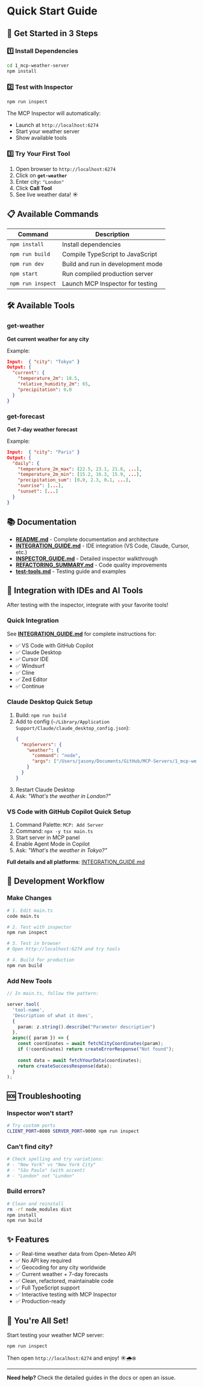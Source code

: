 # Quick Start Guide

## 🚀 Get Started in 3 Steps

### 1️⃣ Install Dependencies
```bash
cd 1_mcp-weather-server
npm install
```

### 2️⃣ Test with Inspector
```bash
npm run inspect
```
The MCP Inspector will automatically:
- Launch at `http://localhost:6274` 
- Start your weather server
- Show available tools

### 3️⃣ Try Your First Tool
1. Open browser to `http://localhost:6274`
2. Click on **`get-weather`**
3. Enter city: `"London"`
4. Click **Call Tool**
5. See live weather data! ☀️

## 📋 Available Commands

| Command | Description |
|---------|-------------|
| `npm install` | Install dependencies |
| `npm run build` | Compile TypeScript to JavaScript |
| `npm run dev` | Build and run in development mode |
| `npm start` | Run compiled production server |
| `npm run inspect` | Launch MCP Inspector for testing |

## 🛠️ Available Tools

### get-weather
**Get current weather for any city**

Example:
```json
Input:  { "city": "Tokyo" }
Output: {
  "current": {
    "temperature_2m": 18.5,
    "relative_humidity_2m": 65,
    "precipitation": 0.0
  }
}
```

### get-forecast
**Get 7-day weather forecast**

Example:
```json
Input:  { "city": "Paris" }
Output: {
  "daily": {
    "temperature_2m_max": [22.5, 23.1, 21.8, ...],
    "temperature_2m_min": [15.2, 16.3, 15.9, ...],
    "precipitation_sum": [0.0, 2.3, 0.1, ...],
    "sunrise": [...],
    "sunset": [...]
  }
}
```

## 📚 Documentation

- **[README.md](README.md)** - Complete documentation and architecture
- **[INTEGRATION_GUIDE.md](INTEGRATION_GUIDE.md)** - IDE integration (VS Code, Claude, Cursor, etc.)
- **[INSPECTOR_GUIDE.md](INSPECTOR_GUIDE.md)** - Detailed inspector walkthrough
- **[REFACTORING_SUMMARY.md](REFACTORING_SUMMARY.md)** - Code quality improvements
- **[test-tools.md](test-tools.md)** - Testing guide and examples

## 🎯 Integration with IDEs and AI Tools

After testing with the inspector, integrate with your favorite tools!

### Quick Integration
See **[INTEGRATION_GUIDE.md](INTEGRATION_GUIDE.md)** for complete instructions for:
- ✅ VS Code with GitHub Copilot
- ✅ Claude Desktop
- ✅ Cursor IDE
- ✅ Windsurf
- ✅ Cline
- ✅ Zed Editor
- ✅ Continue

### Claude Desktop Quick Setup

1. Build: `npm run build`
2. Add to config (`~/Library/Application Support/Claude/claude_desktop_config.json`):
   ```json
   {
     "mcpServers": {
       "weather": {
         "command": "node",
         "args": ["/Users/jasony/Documents/GitHub/MCP-Servers/1_mcp-weather-server/dist/main.js"]
       }
     }
   }
   ```
3. Restart Claude Desktop
4. Ask: *"What's the weather in London?"*

### VS Code with GitHub Copilot Quick Setup

1. Command Palette: `MCP: Add Server`
2. Command: `npx -y tsx main.ts`
3. Start server in MCP panel
4. Enable Agent Mode in Copilot
5. Ask: *"What's the weather in Tokyo?"*

**Full details and all platforms**: [INTEGRATION_GUIDE.md](INTEGRATION_GUIDE.md)

## 🔧 Development Workflow

### Make Changes
```bash
# 1. Edit main.ts
code main.ts

# 2. Test with inspector
npm run inspect

# 3. Test in browser
# Open http://localhost:6274 and try tools

# 4. Build for production
npm run build
```

### Add New Tools
```typescript
// In main.ts, follow the pattern:

server.tool(
  'tool-name',
  'Description of what it does',
  {
    param: z.string().describe("Parameter description")
  },
  async({ param }) => {
    const coordinates = await fetchCityCoordinates(param);
    if (!coordinates) return createErrorResponse("Not found");
    
    const data = await fetchYourData(coordinates);
    return createSuccessResponse(data);
  }
);
```

## 🆘 Troubleshooting

### Inspector won't start?
```bash
# Try custom ports
CLIENT_PORT=8080 SERVER_PORT=9000 npm run inspect
```

### Can't find city?
```bash
# Check spelling and try variations:
# - "New York" vs "New York City"
# - "São Paulo" (with accent)
# - "London" not "Lundon"
```

### Build errors?
```bash
# Clean and reinstall
rm -rf node_modules dist
npm install
npm run build
```

## ✨ Features

- ✅ Real-time weather data from Open-Meteo API
- ✅ No API key required
- ✅ Geocoding for any city worldwide
- ✅ Current weather + 7-day forecasts
- ✅ Clean, refactored, maintainable code
- ✅ Full TypeScript support
- ✅ Interactive testing with MCP Inspector
- ✅ Production-ready

## 🎉 You're All Set!

Start testing your weather MCP server:
```bash
npm run inspect
```

Then open `http://localhost:6274` and enjoy! ☀️🌧️❄️

---

**Need help?** Check the detailed guides in the docs or open an issue.

